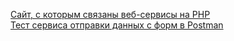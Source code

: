 [Сайт, с которым связаны веб-сервисы на PHP](http://project4019849.tilda.ws/)  
[Тест сервиса отправки данных с форм в Postman](https://web.postman.co/workspace/My-Workspace~05d8eb7f-c4c4-4ad7-8b05-b91f76b47db7/request/11736457-80282170-4c6a-4411-98a8-51bec06f62eb)